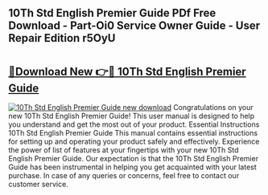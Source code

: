 ## 10Th Std English Premier Guide PDf Free Download - Part-Oi0 Service Owner Guide - User Repair Edition r5OyU

# <h2><a href="http://bc59815.oget.top/?id=10Th+Std+English+Premier+Guide">🔗Download New 👉🔴 10Th Std English Premier Guide</a></h2>

[![10Th Std English Premier Guide new download](https://i.imgur.com/5g1atiW.png)](http://bc59815.oget.top/?id=10Th+Std+English+Premier+Guide)
Congratulations on your new 10Th Std English Premier Guide! This user manual is designed to help you understand and get the most out of your product. Essential Instructions 10Th Std English Premier Guide This manual contains essential instructions for setting up and operating your product safely and effectively. Experience the power of list of features at your fingertips with your new 10Th Std English Premier Guide. Our expectation is that the 10Th Std English Premier Guide has been instrumental in helping you get acquainted with your latest purchase. In case of any queries or concerns, feel free to contact our customer service.
